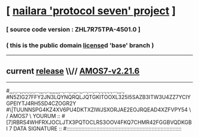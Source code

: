 
# [ [nailara 'protocol seven' project](http://nailara.network/) ]

### [ source code version : ZHL7R75TPA-4501.0 ]

### ( this is the public domain [license](../license)d 'base' branch )
---
## current [release](https://github.com/nailara-technologies/protocol-7/releases) \\\\// [AMOS7-v2.21.6](https://github.com/nailara-technologies/protocol-7/releases/tag/AMOS7-v2.21.6)
---

#,,,.,..,,.,.,.,.,...,,,.,..,,,,,,,..,...,..,,..,,...,...,...,.,.,.,.,...,,,.,
#N5ZIG27FFY2JN3LQYNQRQLJQTGKITOOXL325I5SAZB3ITW3U4ZZ7YCIYGPEIYTJ4RH5SD4CZOGR2Y
#\\\|TUUNNSPG4KZ4XV6PU4DKTXZIWJSXORJAE2EOJRQEAD4XZFVPY54 \ / AMOS7 \ YOURUM ::
#\[7]RBRS4WHFRXJOCLJTX3PQTOCLRS3OOV4FKQ7CHMR42FGGBVQDKGBI 7  DATA SIGNATURE ::
#:::::::::::::::::::::::::::::::::::::::::::::::::::::::::::::::::::::::::::::
